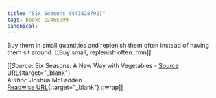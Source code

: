 ```yaml
---
title: "Six Seasons (443828792)"
tags: books-22465999
canonical: 
---
```


Buy them in small quantities and replenish them often instead of having them sit around.
[[Buy small, replenish often::rmn]]


[[_Source_: Six Seasons: A New Way with Vegetables - [Source URL](){:target="_blank"}<br>
_Author_: Joshua McFadden<br>
[Readwise URL](https://readwise.io/open/443828792){:target="_blank"}
::wrap]]